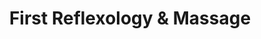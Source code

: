 ---
title: "First Reflexology & Massage"
url: /chandler/first-reflexology-and-massage/
shop: massage
---